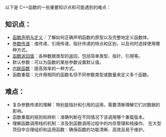 以下是 C++函数的一些重要知识点和可能遇到的难点：
## 知识点：
   + [函数声明与定义](函数声明和定义.md)：了解如何正确声明函数的原型以及完整地定义函数体。
   + [参数传递](函数传参方式.md)：值传递、引用传递、指针传递的特点和区别，以及何时选择使用哪种方式。
   + [函数返回值](函数返回.md)：各种数据类型的返回，包括简单类型、指针、引用等。
   + 默认参数：可以为函数的某些参数设置默认值。
   + [内联函数](内联函数.md)：提高效率的一种方式。
   + 函数重载：允许用相同的函数名但不同参数类型或数量来定义多个函数。
## 难点：
   + 复杂参数传递的理解：特别是指针和引用的运用，需要清晰理解它们对数据的影响。
   + 函数重载的规则和辨析：准确判断在不同情况下该调用哪个重载版本。
   + 理解函数调用栈的机制：涉及到函数调用过程中的内存管理和栈操作。
在大型项目中合理组织和运用函数：确保函数的功能清晰、高效且易于维护。
